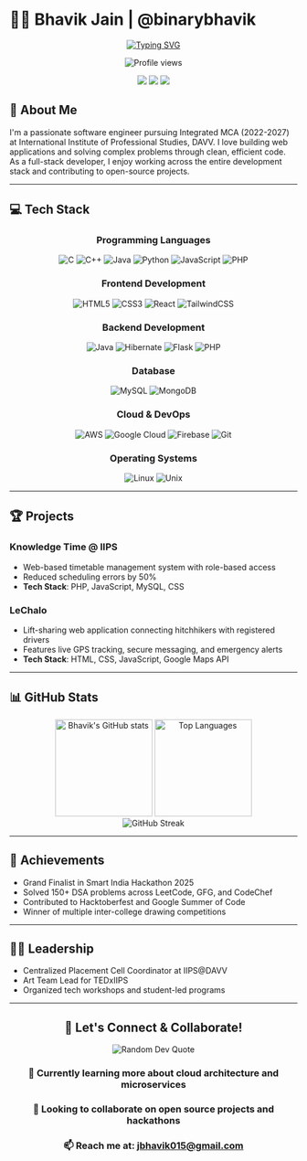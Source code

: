 # 👨‍💻 Bhavik Jain | @binarybhavik

<div align="center">
  
  [![Typing SVG](https://readme-typing-svg.herokuapp.com?font=Fira+Code&weight=600&size=30&pause=1000&color=38BDAE&center=true&vCenter=true&random=false&width=600&height=70&lines=Full+Stack+Developer;MCA+Student;Open+Source+Enthusiast;Problem+Solver)](https://git.io/typing-svg)
  
  <img src="https://komarev.com/ghpvc/?username=binarybhavik&style=flat-square&color=38BDAE" alt="Profile views"/>
  
  [<img src="https://img.shields.io/badge/LinkedIn-0077B5?style=for-the-badge&logo=linkedin&logoColor=white" />](https://linkedin.com/in/binarybhavik)
  [<img src="https://img.shields.io/badge/Gmail-D14836?style=for-the-badge&logo=gmail&logoColor=white" />](mailto:jbhavik015@gmail.com)
  [<img src="https://img.shields.io/badge/GitHub-100000?style=for-the-badge&logo=github&logoColor=white" />](https://github.com/binarybhavik)

</div>

## 🚀 About Me

I'm a passionate software engineer pursuing Integrated MCA (2022-2027) at International Institute of Professional Studies, DAVV. I love building web applications and solving complex problems through clean, efficient code. As a full-stack developer, I enjoy working across the entire development stack and contributing to open-source projects.

---

## 💻 Tech Stack

<div align="center">

### Programming Languages
![C](https://img.shields.io/badge/C-00599C?style=for-the-badge&logo=c&logoColor=white)
![C++](https://img.shields.io/badge/C%2B%2B-00599C?style=for-the-badge&logo=c%2B%2B&logoColor=white)
![Java](https://img.shields.io/badge/Java-ED8B00?style=for-the-badge&logo=openjdk&logoColor=white)
![Python](https://img.shields.io/badge/Python-3776AB?style=for-the-badge&logo=python&logoColor=white)
![JavaScript](https://img.shields.io/badge/JavaScript-F7DF1E?style=for-the-badge&logo=javascript&logoColor=black)
![PHP](https://img.shields.io/badge/PHP-777BB4?style=for-the-badge&logo=php&logoColor=white)

### Frontend Development
![HTML5](https://img.shields.io/badge/HTML5-E34F26?style=for-the-badge&logo=html5&logoColor=white)
![CSS3](https://img.shields.io/badge/CSS3-1572B6?style=for-the-badge&logo=css3&logoColor=white)
![React](https://img.shields.io/badge/React-20232A?style=for-the-badge&logo=react&logoColor=61DAFB)
![TailwindCSS](https://img.shields.io/badge/Tailwind_CSS-38B2AC?style=for-the-badge&logo=tailwind-css&logoColor=white)

### Backend Development
![Java](https://img.shields.io/badge/Java-ED8B00?style=for-the-badge&logo=openjdk&logoColor=white)
![Hibernate](https://img.shields.io/badge/Hibernate-59666C?style=for-the-badge&logo=hibernate&logoColor=white)
![Flask](https://img.shields.io/badge/Flask-000000?style=for-the-badge&logo=flask&logoColor=white)
![PHP](https://img.shields.io/badge/PHP-777BB4?style=for-the-badge&logo=php&logoColor=white)

### Database
![MySQL](https://img.shields.io/badge/MySQL-00000F?style=for-the-badge&logo=mysql&logoColor=white)
![MongoDB](https://img.shields.io/badge/MongoDB-4EA94B?style=for-the-badge&logo=mongodb&logoColor=white)

### Cloud & DevOps
![AWS](https://img.shields.io/badge/AWS-232F3E?style=for-the-badge&logo=amazon-aws&logoColor=white)
![Google Cloud](https://img.shields.io/badge/Google_Cloud-4285F4?style=for-the-badge&logo=google-cloud&logoColor=white)
![Firebase](https://img.shields.io/badge/Firebase-FFCA28?style=for-the-badge&logo=firebase&logoColor=black)
![Git](https://img.shields.io/badge/GIT-E44C30?style=for-the-badge&logo=git&logoColor=white)

### Operating Systems
![Linux](https://img.shields.io/badge/Linux-FCC624?style=for-the-badge&logo=linux&logoColor=black)
![Unix](https://img.shields.io/badge/Unix-FCC624?style=for-the-badge&logo=unix&logoColor=black)

</div>

---

## 🏆 Projects

### Knowledge Time @ IIPS
- Web-based timetable management system with role-based access
- Reduced scheduling errors by 50%
- **Tech Stack**: PHP, JavaScript, MySQL, CSS

### LeChalo
- Lift-sharing web application connecting hitchhikers with registered drivers
- Features live GPS tracking, secure messaging, and emergency alerts
- **Tech Stack**: HTML, CSS, JavaScript, Google Maps API

---

## 📊 GitHub Stats

<div align="center">
  <img src="https://github-readme-stats.vercel.app/api?username=binarybhavik&show_icons=true&theme=tokyonight" alt="Bhavik's GitHub stats" height="170" />
  <img src="https://github-readme-stats.vercel.app/api/top-langs/?username=binarybhavik&layout=compact&theme=tokyonight" alt="Top Languages" height="170" />
</div>

<div align="center">
  <img src="https://github-readme-streak-stats.herokuapp.com/?user=binarybhavik&theme=tokyonight" alt="GitHub Streak" />
</div>

---

## 🏅 Achievements

- Grand Finalist in Smart India Hackathon 2025
- Solved 150+ DSA problems across LeetCode, GFG, and CodeChef
- Contributed to Hacktoberfest and Google Summer of Code
- Winner of multiple inter-college drawing competitions

---

## 👨‍💼 Leadership

- Centralized Placement Cell Coordinator at IIPS@DAVV
- Art Team Lead for TEDxIIPS
- Organized tech workshops and student-led programs

---

<div align="center">

## 🎯 Let's Connect & Collaborate!

<img src="https://quotes-github-readme.vercel.app/api?type=horizontal&theme=tokyonight" alt="Random Dev Quote"/>

### 🌱 Currently learning more about cloud architecture and microservices
### 👯 Looking to collaborate on open source projects and hackathons
### 📫 Reach me at: jbhavik015@gmail.com

</div>

<!--
Fun fact: This README is interactive! Try clicking on the various badges and links.
-->

